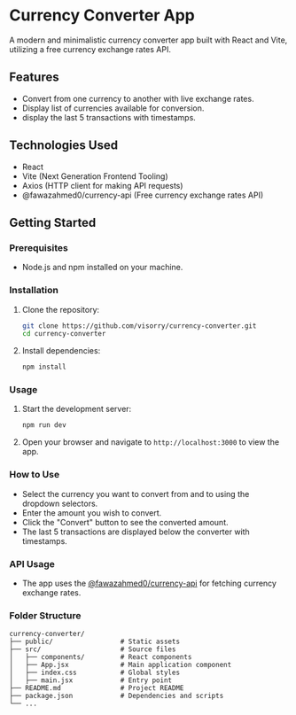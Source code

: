 
# Currency Converter App

A modern and minimalistic currency converter app built with React and Vite, utilizing a free currency exchange rates API.

## Features

- Convert from one currency to another with live exchange rates.
- Display list of currencies available for conversion.
- display the last 5 transactions with timestamps.

## Technologies Used

- React
- Vite (Next Generation Frontend Tooling)
- Axios (HTTP client for making API requests)
- @fawazahmed0/currency-api (Free currency exchange rates API)

## Getting Started

### Prerequisites

- Node.js and npm installed on your machine.

### Installation

1. Clone the repository:

   ```bash
   git clone https://github.com/visorry/currency-converter.git
   cd currency-converter
   ```

2. Install dependencies:

   ```bash
   npm install
   ```

### Usage

1. Start the development server:

   ```bash
   npm run dev
   ```

2. Open your browser and navigate to `http://localhost:3000` to view the app.

### How to Use

- Select the currency you want to convert from and to using the dropdown selectors.
- Enter the amount you wish to convert.
- Click the "Convert" button to see the converted amount.
- The last 5 transactions are displayed below the converter with timestamps.

### API Usage

- The app uses the [@fawazahmed0/currency-api](https://github.com/fawazahmed0/exchange-api) for fetching currency exchange rates.

### Folder Structure

```
currency-converter/
├── public/                 # Static assets
├── src/                    # Source files
│   ├── components/         # React components
│   ├── App.jsx             # Main application component
│   ├── index.css           # Global styles
│   ├── main.jsx            # Entry point
├── README.md               # Project README
├── package.json            # Dependencies and scripts
└── ...
```

